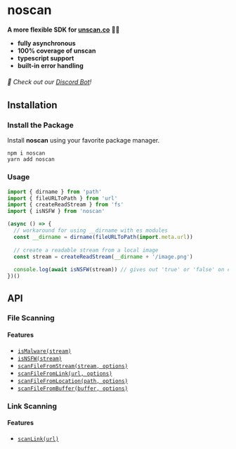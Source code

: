# noscan

**A more flexible SDK for [unscan.co](https://unscan.co)** 🔞🔎

- **fully asynchronous**
- **100% coverage of unscan**
- **typescript support**
- **built-in error handling**

###### 🤖 Check out our [Discord Bot](https://discord.com/api/oauth2/authorize?client_id=911314267624587294&permissions=274878254080&scope=bot)!

## Installation

### Install the Package

Install **noscan** using your favorite package manager.

```sh-session
npm i noscan
yarn add noscan
```

### Usage

```js
import { dirname } from 'path'
import { fileURLToPath } from 'url'
import { createReadStream } from 'fs'
import { isNSFW } from 'noscan'

(async () => {
  // workaround for using __dirname with es modules
  const __dirname = dirname(fileURLToPath(import.meta.url))
  
  // create a readable stream from a local image
  const stream = createReadStream(__dirname + '/image.png')
  
  console.log(await isNSFW(stream)) // gives out 'true' or 'false' on console
})()
```

## API

### File Scanning

#### Features

- [`isMalware(stream)`]()
- [`isNSFW(stream)`]()
- [`scanFileFromStream(stream, options)`]()
- [`scanFileFromLink(url, options)`]()
- [`scanFileFromLocation(path, options)`]()
- [`scanFileFromBuffer(buffer, options)`]()

### Link Scanning

#### Features

- [`scanLink(url)`]()
